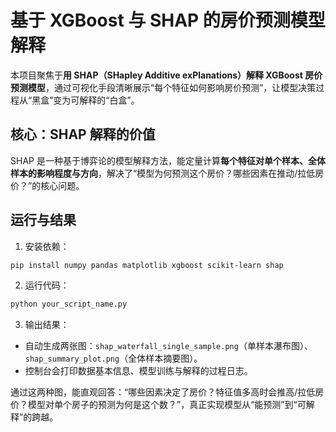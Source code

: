 # 基于 XGBoost 与 SHAP 的房价预测模型解释

本项目聚焦于**用 SHAP（SHapley Additive exPlanations）解释 XGBoost 房价预测模型**，通过可视化手段清晰展示“每个特征如何影响房价预测”，让模型决策过程从“黑盒”变为可解释的“白盒”。


## 核心：SHAP 解释的价值
SHAP 是一种基于博弈论的模型解释方法，能定量计算**每个特征对单个样本、全体样本的影响程度与方向**，解决了“模型为何预测这个房价？哪些因素在推动/拉低房价？”的核心问题。



## 运行与结果

1. 安装依赖：
```bash
pip install numpy pandas matplotlib xgboost scikit-learn shap
```

2. 运行代码：
```bash
python your_script_name.py
```

3. 输出结果：
- 自动生成两张图：`shap_waterfall_single_sample.png`（单样本瀑布图）、`shap_summary_plot.png`（全体样本摘要图）。
- 控制台会打印数据基本信息、模型训练与解释的过程日志。


通过这两种图，能直观回答：“哪些因素决定了房价？特征值多高时会推高/拉低房价？模型对单个房子的预测为何是这个数？”，真正实现模型从“能预测”到“可解释”的跨越。